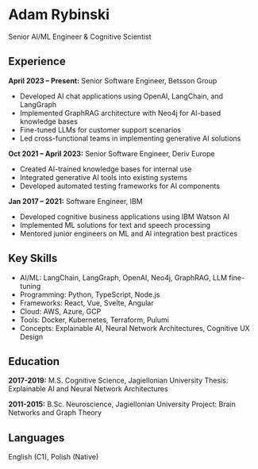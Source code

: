 # Adam Rybinski
Senior AI/ML Engineer & Cognitive Scientist

## Experience

**April 2023 – Present:** Senior Software Engineer, Betsson Group
- Developed AI chat applications using OpenAI, LangChain, and LangGraph
- Implemented GraphRAG architecture with Neo4j for AI-based knowledge bases
- Fine-tuned LLMs for customer support scenarios
- Led cross-functional teams in implementing generative AI solutions

**Oct 2021 – April 2023:** Senior Software Engineer, Deriv Europe
- Created AI-trained knowledge bases for internal use
- Integrated generative AI tools into existing systems
- Developed automated testing frameworks for AI components

**Jan 2017 – 2021:** Software Engineer, IBM
- Developed cognitive business applications using IBM Watson AI
- Implemented ML solutions for text and speech processing
- Mentored junior engineers on ML and AI integration best practices

## Key Skills
- AI/ML: LangChain, LangGraph, OpenAI, Neo4j, GraphRAG, LLM fine-tuning
- Programming: Python, TypeScript, Node.js
- Frameworks: React, Vue, Svelte, Angular
- Cloud: AWS, Azure, GCP
- Tools: Docker, Kubernetes, Terraform, Pulumi
- Concepts: Explainable AI, Neural Network Architectures, Cognitive UX Design

## Education
**2017-2019:** M.S. Cognitive Science, Jagiellonian University
Thesis: Explainable AI and Neural Network Architectures

**2011-2015:** B.Sc. Neuroscience, Jagiellonian University
Project: Brain Networks and Graph Theory

## Languages
English (C1), Polish (Native)
